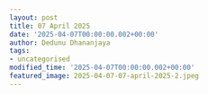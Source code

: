 ```yaml
---
layout: post
title: 07 April 2025
date: '2025-04-07T00:00:00.002+00:00'
author: Dedunu Dhananjaya
tags:
- uncategorised
modified_time: '2025-04-07T00:00:00.002+00:00'
featured_image: 2025-04-07-07-april-2025-2.jpeg
---
```

